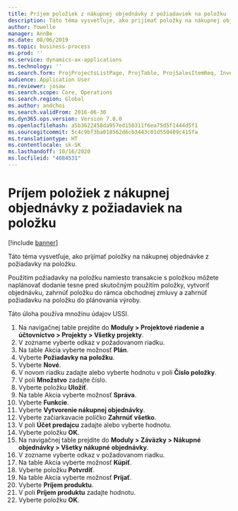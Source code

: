 ```yaml
---
title: Príjem položiek z nákupnej objednávky z požiadaviek na položku
description: Táto téma vysvetľuje, ako prijímať položky na nákupnej objednávke z požiadavky na položku.
author: Yowelle
manager: AnnBe
ms.date: 08/06/2019
ms.topic: business-process
ms.prod: ''
ms.service: dynamics-ax-applications
ms.technology: ''
ms.search.form: ProjProjectsListPage, ProjTable, ProjSalesItemReq, InventItemIdLookupSimple, PurchCreateFromSalesOrder, VendAccountItemLookup, PurchTable, PurchEditLines
audience: Application User
ms.reviewer: josaw
ms.search.scope: Core, Operations
ms.search.region: Global
ms.author: andchoi
ms.search.validFrom: 2016-06-30
ms.dyn365.ops.version: Version 7.0.0
ms.openlocfilehash: a5b3622458da957ed150311f6ea75d5f1444d5f1
ms.sourcegitcommit: 5c4c9bf3ba018562d6cb3443c01d550489c415fa
ms.translationtype: HT
ms.contentlocale: sk-SK
ms.lasthandoff: 10/16/2020
ms.locfileid: "4084531"
---
```

# <a name="receive-items-on-purchase-order-from-item-requirement"></a>Príjem položiek z nákupnej objednávky z požiadaviek na položku

[!include [banner](../../includes/banner.md)]

Táto téma vysvetľuje, ako prijímať položky na nákupnej objednávke z požiadavky na položku.

Použitím požiadavky na položku namiesto transakcie s položkou môžete naplánovať dodanie tesne pred skutočným použitím položky, vytvoriť objednávku, zahrnúť položku do rámca obchodnej zmluvy a zahrnúť požiadavku na položku do plánovania výroby. 

Táto úloha používa množinu údajov USSI.

1. Na navigačnej table prejdite do **Moduly > Projektové riadenie a účtovníctvo > Projekty > Všetky projekty**.
2. V zozname vyberte odkaz v požadovanom riadku.
3. Na table Akcia vyberte možnosť **Plán**.
4. Vyberte **Požiadavky na položku**.
5. Vyberte **Nové**.
6. V novom riadku zadajte alebo vyberte hodnotu v poli **Číslo položky**.
7. V poli **Množstvo** zadajte číslo.
8. Vyberte položku **Uložiť**.
9. Na table Akcia vyberte možnosť **Správa**.
10. Vyberte **Funkcie**.
11. Vyberte **Vytvorenie nákupnej objednávky**.
12. Vyberte začiarkavacie políčko **Zahrnúť všetko**.
13. V poli **Účet predajcu** zadajte alebo vyberte hodnotu.
14. Vyberte položku **OK**.
15. Na navigačnej table prejdite do **Moduly > Záväzky > Nákupné objednávky > Všetky nákupné objednávky**.
16. V zozname vyberte odkaz v požadovanom riadku.
17. Na table Akcia vyberte možnosť **Kúpiť**.
18. Vyberte položku **Potvrdiť**.
19. Na table Akcia vyberte možnosť **Prijať**.
20. Vyberte **Príjem produktu**.
21. V poli **Príjem produktu** zadajte hodnotu.
22. Vyberte položku **OK**.


